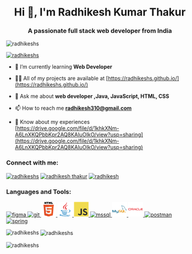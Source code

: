 <h1 align="center">Hi 👋, I'm Radhikesh Kumar Thakur</h1>
<h3 align="center">A passionate full stack web developer from India</h3>

<p align="left"> <img src="https://komarev.com/ghpvc/?username=radhikeshs&label=Profile%20views&color=0e75b6&style=flat" alt="radhikeshs" /> </p>

<p align="left"> <a href="https://github.com/ryo-ma/github-profile-trophy"><img src="https://github-profile-trophy.vercel.app/?username=radhikeshs" alt="radhikeshs" /></a> </p>

- 🌱 I’m currently learning **Web Developer**

- 👨‍💻 All of my projects are available at [https://radhikeshs.github.io/](https://radhikeshs.github.io/)

- 💬 Ask me about **web developer ,Java, JavaScript, HTML, CSS**

- 📫 How to reach me **radhikesh310@gmail.com**

- 📄 Know about my experiences [https://drive.google.com/file/d/1khkXNm-A6LnXKQPbbKpr2AQ8KAIuOIkO/view?usp=sharing](https://drive.google.com/file/d/1khkXNm-A6LnXKQPbbKpr2AQ8KAIuOIkO/view?usp=sharing)

<h3 align="left">Connect with me:</h3>
<p align="left">
<a href="https://codepen.io/radhikeshs" target="blank"><img align="center" src="https://raw.githubusercontent.com/rahuldkjain/github-profile-readme-generator/master/src/images/icons/Social/codepen.svg" alt="radhikeshs" height="30" width="40" /></a>
<a href="[https://linkedin.com/in/radhikeshthakur](https://www.linkedin.com/in/radhikesh-thakur-b0a6bb24a/)" target="blank"><img align="center" src="https://raw.githubusercontent.com/rahuldkjain/github-profile-readme-generator/master/src/images/icons/Social/linked-in-alt.svg" alt="radhikesh thakur" height="30" width="40" /></a>
<a href="https://www.hackerrank.com/radhikesh" target="blank"><img align="center" src="https://raw.githubusercontent.com/rahuldkjain/github-profile-readme-generator/master/src/images/icons/Social/hackerrank.svg" alt="radhikesh" height="30" width="40" /></a>
</p>

<h3 align="left">Languages and Tools:</h3>
<p align="left"> <a href="https://www.figma.com/" target="_blank" rel="noreferrer"> <img src="https://www.vectorlogo.zone/logos/figma/figma-icon.svg" alt="figma" width="40" height="40"/> </a> <a href="https://git-scm.com/" target="_blank" rel="noreferrer"> <img src="https://www.vectorlogo.zone/logos/git-scm/git-scm-icon.svg" alt="git" width="40" height="40"/> </a> <a href="https://www.w3.org/html/" target="_blank" rel="noreferrer"> <img src="https://raw.githubusercontent.com/devicons/devicon/master/icons/html5/html5-original-wordmark.svg" alt="html5" width="40" height="40"/> </a> <a href="https://www.java.com" target="_blank" rel="noreferrer"> <img src="https://raw.githubusercontent.com/devicons/devicon/master/icons/java/java-original.svg" alt="java" width="40" height="40"/> </a> <a href="https://developer.mozilla.org/en-US/docs/Web/JavaScript" target="_blank" rel="noreferrer"> <img src="https://raw.githubusercontent.com/devicons/devicon/master/icons/javascript/javascript-original.svg" alt="javascript" width="40" height="40"/> </a> <a href="https://www.microsoft.com/en-us/sql-server" target="_blank" rel="noreferrer"> <img src="https://www.svgrepo.com/show/303229/microsoft-sql-server-logo.svg" alt="mssql" width="40" height="40"/> </a> <a href="https://www.mysql.com/" target="_blank" rel="noreferrer"> <img src="https://raw.githubusercontent.com/devicons/devicon/master/icons/mysql/mysql-original-wordmark.svg" alt="mysql" width="40" height="40"/> </a> <a href="https://www.oracle.com/" target="_blank" rel="noreferrer"> <img src="https://raw.githubusercontent.com/devicons/devicon/master/icons/oracle/oracle-original.svg" alt="oracle" width="40" height="40"/> </a> <a href="https://postman.com" target="_blank" rel="noreferrer"> <img src="https://www.vectorlogo.zone/logos/getpostman/getpostman-icon.svg" alt="postman" width="40" height="40"/> </a> <a href="https://spring.io/" target="_blank" rel="noreferrer"> <img src="https://www.vectorlogo.zone/logos/springio/springio-icon.svg" alt="spring" width="40" height="40"/> </a> </p>

<p><img align="left" src="https://github-readme-stats.vercel.app/api/top-langs?username=radhikeshs&show_icons=true&locale=en&layout=compact" alt="radhikeshs" /></p>

<p>&nbsp;<img align="center" src="https://github-readme-stats.vercel.app/api?username=radhikeshs&show_icons=true&locale=en" alt="radhikeshs" /></p>

<p><img align="center" src="https://github-readme-streak-stats.herokuapp.com/?user=radhikeshs&" alt="radhikeshs" /></p>
